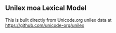 Unilex moa Lexical Model
----------------------

This is built directly from Unicode.org unilex data at
https://github.com/unicode-org/unilex

